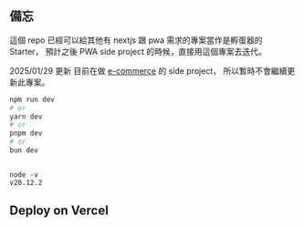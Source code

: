 ## 備忘

這個 repo 已經可以給其他有 nextjs 跟 pwa 需求的專案當作是孵蛋器的 Starter，
預計之後 PWA side project 的時候，直接用這個專案去迭代。

2025/01/29 更新
目前在做 [e-commerce](https://github.com/Vic428-human/next14-eCommerce) 的 side project，
所以暫時不會繼續更新此專案。

```bash
npm run dev
# or
yarn dev
# or
pnpm dev
# or
bun dev
```

```版本

node -v
v20.12.2

```

## Deploy on Vercel
